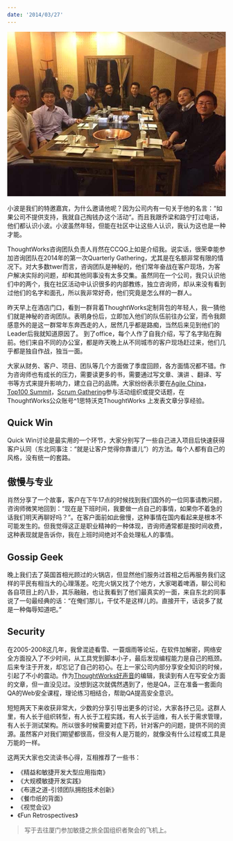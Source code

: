```yaml
---
date: '2014/03/27'
---
```


<img src='/_image/2014-03-27/photo-2.JPG' />

小波是我们的特邀嘉宾，为什么邀请他呢？因为公司内有一句关于他的名言：“如果公司不提供支持，我就自己掏钱办这个活动“。而且我跟乔梁和路宁打过电话，他们都认识小波。小波虽然年轻，但能在社区中让这些人认识，我认为这也是一种才能。

ThoughtWorks咨询团队负责人肖然在CCQG上如是介绍我。说实话，很荣幸能参加咨询团队在2014年的第一次Quarterly Gathering，尤其是在名额非常有限的情况下。对大多数twer而言，咨询团队是神秘的，他们常年奋战在客户现场，为客户解决实际的问题，却和其他同事没有太多交集。虽然同在一个公司，我只认识他们中的两个，我在社区活动中认识很多的内部教练，独立咨询师，却从来没有看到过他们的名字和面孔，所以我非常好奇，他们究竟是怎么样的一群人。

昨天早上在酒店门口，看到一群背着ThoughtWorks定制背包的年轻人，我一猜他们就是神秘的咨询团队。表明身份后，立即加入他们的队伍前往办公室，而令我颇感意外的是这一群常年东奔西走的人，居然几乎都是路痴，当然后来见到他们的Leader后我就知道原因了。
到了office，每个人作了自我介绍，写了名字贴在胸前。他们来自不同的办公室，都是昨天晚上从不同城市的客户现场赶过来，他们几乎都是独自作战，独当一面。

大家从财务、客户、项目、团队等几个方面做了季度回顾，各方面情况都不错。作为咨询师也有成长的压力，需要读更多的书，需要通过写文章、演讲
、翻译、写书等方式来提升影响力，建立自己的品牌。大家纷纷表示要在[Agile China](http://www.agilechina.org.cn/)，[Top100 Summit](http://www.top100summit.com/)，[Scrum Gathering](http://www.scrumgathering.cn/)参与活动组织或提交话题，在ThoughtWorks公众账号^1思特沃克ThoughtWorks 上发表文章分享经验。

## Quick Win
Quick Win讨论是最实用的一个环节，大家分别写了一些自己进入项目后快速获得客户认同（东北同事注：“就是让客户觉得你靠谱儿”）的方法。每个人都有自己的风格，没有统一的套路。

## 傲慢与专业
肖然分享了一个故事，客户在下午17点的时候找到我们国外的一位同事请教问题，咨询师微笑地回到：“现在是下班时间，我要做一点自己的事情，如果你不着急的话我们明天再聊好吗？”。在客户面前如此傲慢，这种事情在国内看起来是根本不可能发生的。但我觉得这正是职业精神的一种体现，咨询师通常都是按时间收费，这种表现就是告诉你，我在上班时间绝对不会处理私人的事情。

## Gossip Geek
晚上我们去了英国首相光顾过的火锅店，但显然他们服务过首相之后再服务我们这样的平民有相当大的心理落差。吃完火锅又找了个地方，大家喝着啤酒，聊公司和各自项目上的八卦，其乐融融，也让我看到了他们最真实的一面，来自东北的同事说了一句最经典的话：“在俺们那儿，干仗不是这样儿的。直接开干，话说多了就是一种侮辱知道吧。”

## Security
在2005-2008这几年，我曾混迹看雪、一蓑烟雨等论坛，在软件加解密，网络安全方面投入了不少时间，从工具党到脚本小子，最后发现编程能力是自己的瓶颈。后来专注于开发，却忘记了自己的初心。在上一家公司内部分享安全知识的时候，引起了不小的震动。作为[ThoughtWorks好声音](http://voice.thoughtworkers.org/)的编辑，我读到有人在写安全方面的文章，但一直没见过。没想到这次就偶然遇到了，他是QA，正在准备一套面向QA的Web安全课程，理论练习相结合，帮助QA提高安全意识。

短短两天下来收获非常大，少数的分享引导出更多的讨论，大家各抒己见。这群人里，有人长于组织转型，有人长于工程实践，有人长于运维，有人长于需求管理，有人长于测试架构。所以很多时候需要对症下药，针对客户的问题，提供不同的资源。虽然客户对我们期望都很高，但没有人是万能的，就像没有什么过程或工具是万能的一样。

这两天大家也交流读书心得，互相推荐了一些书：

- 《精益和敏捷开发大型应用指南》
- 《大规模敏捷开发实践》
- 《布道之道-引领团队拥抱技术创新》
- 《餐巾纸的背面》
- 《视觉会议》
- 《Fun Retrospectives》

>写于去往厦门参加敏捷之旅全国组织者聚会的飞机上。
